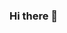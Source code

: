 ### Hi there 👋

<!--
**NikeyV1/NikeyV1** is a ✨ _special_ ✨ repository because its `README.md` (this file) appears on your GitHub profile.

Here are some ideas to get you started:
https://www.spigotmc.org/threads/making-cooldown-per-player.291416/

- 🔭 I’m currently working on ...
- 🌱 I’m currently learning ...
- 👯 I’m looking to collaborate on ...
- 🤔 I’m looking for help with ...
- 💬 Ask me about ...
- 📫 How to reach me: ...
- 😄 Pronouns: ...
- ⚡ Fun fact: ...
-->
